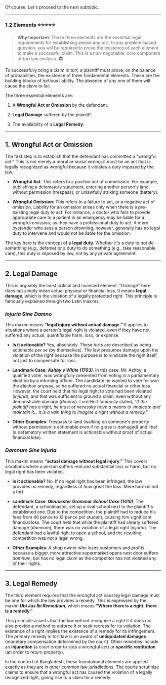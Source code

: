 Of course. Let's proceed to the next subtopic.

---

### 1.2 Elements ⭐⭐⭐⭐⭐

> **Why Important**: These three elements are the essential legal requirements for establishing almost any tort. In any problem-based question, you will be required to prove the existence of each element to make a successful claim. This is a non-negotiable, core component of tort law analysis. 🏛️

To successfully bring a claim in tort, a plaintiff must prove, on the balance of probabilities, the existence of three fundamental elements. These are the building blocks of tortious liability. The absence of any one of them will cause the claim to fail.

The three essential elements are:

1. A **Wrongful Act or Omission** by the defendant.
    
2. **Legal Damage** suffered by the plaintiff.
    
3. The availability of a **Legal Remedy**.
    

---

## 1. Wrongful Act or Omission

The first step is to establish that the defendant has committed a "wrongful act." This is not merely a moral or social wrong; it must be an act that is legally recognized as wrongful because it violates a duty imposed by the law.

- **Wrongful Act**: This refers to a positive act of commission. For example, publishing a defamatory statement, entering another person's land without permission (trespass), or unlawfully striking someone (battery).
    
- **Wrongful Omission**: This refers to a failure to act, or a negative act of omission. Liability for an omission arises only when there is a pre-existing legal duty to act. For instance, a doctor who fails to provide appropriate care to a patient in an emergency may be liable for a wrongful omission, as they have a professional duty to act. A mere bystander who sees a person drowning, however, generally has no legal duty to intervene and would not be liable for the omission.
    

The key here is the concept of a **legal duty**. Whether it's a duty to not do something (e.g., defame) or a duty to do something (e.g., take reasonable care), this duty is imposed by law, not by any private agreement.

---

## 2. Legal Damage

This is arguably the most critical and nuanced element. "Damage" here does not simply mean actual physical or financial loss. It means **legal damage**, which is the violation of a legally protected right. This principle is famously explained through two Latin maxims.

### _Injuria Sine Damno_

This maxim means **"legal injury without actual damage."** It applies to situations where a person's legal right is violated, even if they have not suffered any actual, quantifiable harm, loss, or expense.

- **Is it actionable?** Yes, absolutely. These torts are described as being actionable _per se_ (by themselves). The law presumes damage upon the violation of the right because the purpose is to vindicate the right itself, not just to compensate for loss.
    
- **Landmark Case**: **_Ashby v White (1703)_**. In this case, Mr. Ashby, a qualified voter, was wrongfully prevented from voting in a parliamentary election by a returning officer. The candidate he wanted to vote for won the election anyway, so he suffered no actual financial or other loss. However, the court held that his legal right to vote had been violated (_injuria_), and that was sufficient to ground a claim, even without any demonstrable damage (_damno_). Lord Holt famously stated, _"If the plaintiff has a right, he must of necessity have a means to vindicate and maintain it... it is a vain thing to imagine a right without a remedy."_
    
- **Other Examples**: Trespass to land (walking on someone's property without permission is actionable even if no grass is damaged) and libel (a defamatory written statement is actionable without proof of actual financial loss).
    

### _Damnum Sine Injuria_

This maxim means **"actual damage without legal injury."** This covers situations where a person suffers real and substantial loss or harm, but no legal right has been violated.

- **Is it actionable?** No. If no legal right has been infringed, the law provides no remedy, regardless of how great the loss. Mere harm is not a tort.
    
- **Landmark Case**: **_Gloucester Grammar School Case (1410)_**. The defendant, a schoolmaster, set up a rival school next to the plaintiff's established one. Due to the competition, the plaintiff had to reduce his fees from 40 pence to 12 pence per student, causing him significant financial loss. The court held that while the plaintiff had clearly suffered damage (_damnum_), there was no violation of a legal right (_injuria_). The defendant had a lawful right to open a school, and the resulting competition was not a legal wrong.
    
- **Other Examples**: A shop owner who loses customers and profits because a bigger, more attractive supermarket opens next door suffers _damnum_, but has no legal claim as the competitor has not violated any of their rights.
    

---

## 3. Legal Remedy

The third element requires that the wrongful act causing legal damage must be one for which the law provides a remedy. This is expressed by the maxim **_Ubi Jus Ibi Remedium_**, which means **"Where there is a right, there is a remedy."**

This principle asserts that the law will not recognize a right if it does not also provide a method to enforce it or seek redress for its violation. The existence of a right implies the existence of a remedy for its infringement. The primary remedy in tort law is an award of **unliquidated damages** (monetary compensation determined by the court). Other remedies include an **injunction** (a court order to stop a wrongful act) or **specific restitution** (an order to return property).

In the context of Bangladesh, these foundational elements are applied exactly as they are in other common law jurisdictions. The courts scrutinize claims to ensure that a wrongful act has caused the violation of a legally recognized right, giving rise to a claim for a remedy.